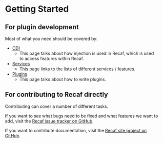 # Getting Started

## For plugin development

Most of what you need should be covered by:

- [CDI](arch/cdi.md)
  - This page talks about how injection is used in Recaf, which is used to access features within Recaf.
- [Services](services/index.html)
  - This page links to the lists of different services / features.
- [Plugins](plugins-and-scripts/plugins.md)
  - This page talks about how to write plugins.

## For contributing to Recaf directly

Contributing can cover a number of different tasks.

If you want to see what bugs need to be fixed and what features we want to add, visit the [Recaf issue tracker on GitHub](https://github.com/Col-E/Recaf/issues).

If you want to contribute documentation, visit the [Recaf site project on GitHub](https://github.com/Col-E/recaf-site).
